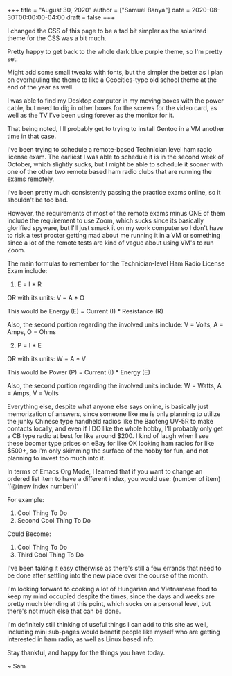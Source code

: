 +++
title = "August 30, 2020"
author = ["Samuel Banya"]
date = 2020-08-30T00:00:00-04:00
draft = false
+++

I changed the CSS of this page to be a tad bit simpler as the solarized theme
for the CSS was a bit much.

Pretty happy to get back to the whole dark blue purple theme, so I'm pretty set.

Might add some small tweaks with fonts, but the simpler the better as I plan on
overhauling the theme to like a Geocities-type old school theme at the end of the
year as well.

I was able to find my Desktop computer in my moving boxes with the power cable,
but need to dig in other boxes for the screws for the video card, as well
as the TV I've been using forever as the monitor for it.

That being noted, I'll probably get to trying to install Gentoo in a VM another time
in that case.

I've been trying to schedule a remote-based Technician level ham radio
license exam. The earliest I was able to schedule it is in the second week of October,
which slightly sucks, but I might be able to schedule it sooner with one of the other
two remote based ham radio clubs that are running the exams remotely.

I've been pretty much consistently passing the practice exams online, so it shouldn't
be too bad.

However, the requirements of most of the remote exams minus ONE of them include the
requirement to use Zoom, which sucks since its basically glorified spyware, but I'll just
smack it on my work computer so I don't have to risk a test procter getting mad about me
running it in a VM or something since a lot of the remote tests are kind of vague about
using VM's to run Zoom.

The main formulas to remember for the Technician-level Ham Radio License Exam include:

1.  E = I \* R

OR with its units:
V = A \* O

This would be Energy (E)  = Current (I) \* Resistance (R)

Also, the second portion regarding the involved units include: V = Volts, A = Amps, O = Ohms

2.  P = I \* E

OR with its units:
W = A \* V

This would be Power (P) = Current (I) \* Energy (E)

Also, the second portion regarding the involved units include: W = Watts, A = Amps, V = Volts

Everything else, despite what anyone else says online, is basically just memorization of answers,
since someone like me is only planning to utilize the junky Chinese type handheld radios like the
Baofeng UV-5R to make contacts locally, and even if I DO like the whole hobby, I'll probably
only get a CB type radio at best for like around $200. I kind of laugh when I see these boomer type
prices on eBay for like OK looking ham radios for like $500+, so I'm only skimming the surface of the
hobby for fun, and not planning to invest too much into it.

In terms of Emacs Org Mode, I learned that if you want to change an ordered list item to have a different
index, you would use: (number of item) '[@(new index number)]'

For example:

1.  Cool Thing To Do
2.  Second Cool Thing To Do

Could Become:

<ol class="org-ol">
<li>Cool Thing To Do</li>
<li value="3">Third Cool Thing To Do</li>
</ol>

I've been taking it easy otherwise as there's still a few errands that need to be done after settling into
the new place over the course of the month.

I'm looking forward to cooking a lot of Hungarian and Vietnamese food to keep my mind occupied despite
the times, since the days and weeks are pretty much blending at this point, which sucks on a personal
level, but there's not much else that can be done.

I'm definitely still thinking of useful things I can add to this site as well, including mini sub-pages
would benefit people like myself who are getting interested in ham radio, as well as Linux based info.

Stay thankful, and happy for the things you have today.

~ Sam